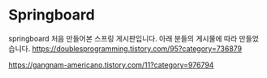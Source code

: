 # Springboard
springboard
처음 만들어본 스프링 게시판입니다. 아래 분들의 게시물에 따라 만들었습니다. 
https://doublesprogramming.tistory.com/95?category=736879

https://gangnam-americano.tistory.com/11?category=976794
